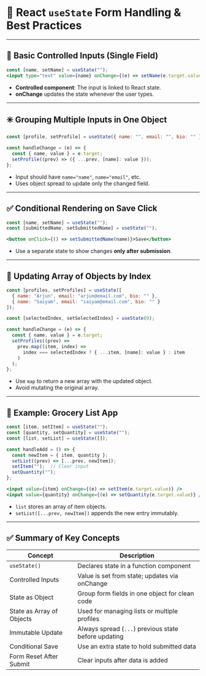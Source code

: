 
# 📘 React `useState` Form Handling & Best Practices

---

## 📌 Basic Controlled Inputs (Single Field)
```jsx
const [name, setName] = useState("");
<input type="text" value={name} onChange={(e) => setName(e.target.value)} />
```
- **Controlled component**: The input is linked to React state.
- **onChange** updates the state whenever the user types.

---

## ✳️ Grouping Multiple Inputs in One Object
```jsx
const [profile, setProfile] = useState({ name: "", email: "", bio: "" });

const handleChange = (e) => {
  const { name, value } = e.target;
  setProfile((prev) => ({ ...prev, [name]: value }));
};
```
- Input should have `name="name"`, `name="email"`, etc.
- Uses object spread to update only the changed field.

---

## ✅ Conditional Rendering on Save Click
```jsx
const [name, setName] = useState("");
const [submittedName, setSubmittedName] = useState("");

<button onClick={() => setSubmittedName(name)}>Save</button>
```
- Use a separate state to show changes **only after submission**.

---

## 🧠 Updating Array of Objects by Index
```jsx
const [profiles, setProfiles] = useState([
  { name: "Arjun", email: "arjun@email.com", bio: "" },
  { name: "Saiyam", email: "saiyam@email.com", bio: "" }
]);

const [selectedIndex, setSelectedIndex] = useState(0);

const handleChange = (e) => {
  const { name, value } = e.target;
  setProfiles((prev) =>
    prev.map((item, index) =>
      index === selectedIndex ? { ...item, [name]: value } : item
    )
  );
};
```

- Use `map` to return a new array with the updated object.
- Avoid mutating the original array.

---

## 🛒 Example: Grocery List App
```jsx
const [item, setItem] = useState("");
const [quantity, setQuantity] = useState("");
const [list, setList] = useState([]);

const handleAdd = () => {
  const newItem = { item, quantity };
  setList((prev) => [...prev, newItem]);
  setItem("");  // Clear input
  setQuantity("");
};
```

```jsx
<input value={item} onChange={(e) => setItem(e.target.value)} />
<input value={quantity} onChange={(e) => setQuantity(e.target.value)} />
```

- `list` stores an array of item objects.
- `setList([...prev, newItem])` appends the new entry immutably.

---

## ✅ Summary of Key Concepts

| Concept                    | Description                                      |
|---------------------------|--------------------------------------------------|
| `useState()`              | Declares state in a function component           |
| Controlled Inputs         | Value is set from state; updates via onChange   |
| State as Object           | Group form fields in one object for clean code  |
| State as Array of Objects | Used for managing lists or multiple profiles     |
| Immutable Update          | Always spread (`...`) previous state before updating |
| Conditional Save          | Use an extra state to hold submitted data       |
| Form Reset After Submit   | Clear inputs after data is added                |
